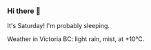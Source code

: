### Hi there :wave:

It's Saturday! I'm probably sleeping.

Weather in Victoria BC: light rain, mist, at +10°C.
